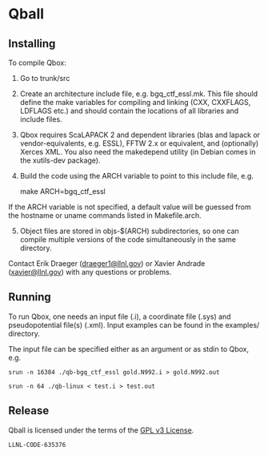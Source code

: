 # Qball

## Installing

To compile Qbox:

1. Go to trunk/src

2. Create an architecture include file, e.g. bgq_ctf_essl.mk.  This file should
define the make variables for compiling and linking (CXX, CXXFLAGS, LDFLAGS
etc.) and should contain the locations of all libraries and include files.

3. Qbox requires ScaLAPACK 2 and dependent libraries (blas and lapack
or vendor-equivalents, e.g. ESSL), FFTW 2.x or equivalent, and
(optionally) Xerces XML. You also need the makedepend utility (in
Debian comes in the xutils-dev package).

4. Build the code using the ARCH variable to point to this include file, e.g.

    make ARCH=bgq_ctf_essl

If the ARCH variable is not specified, a default value will be guessed
from the hostname or uname commands listed in Makefile.arch.  

5. Object files are stored in objs-$(ARCH) subdirectories, so one can
compile multiple versions of the code simultaneously in the same
directory.

Contact Erik Draeger (draeger1@llnl.gov) or Xavier Andrade
(xavier@llnl.gov) with any questions or problems.

## Running

To run Qbox, one needs an input file (.i), a coordinate file (.sys)
and pseudopotential file(s) (.xml).  Input examples can be found in
the examples/ directory.

The input file can be specified either as an argument or as stdin to Qbox, e.g.

    srun -n 16384 ./qb-bgq_ctf_essl gold.N992.i > gold.N992.out

    srun -n 64 ./qb-linux < test.i > test.out

## Release

Qball is licensed under the terms of the [GPL v3 License](/COPYING).

``LLNL-CODE-635376``
